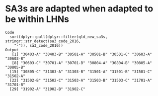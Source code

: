 # SA3s are adapted when adapted to be within LHNs

    Code
      sort(dplyr::pull(dplyr::filter(qld_new_sa3s, stringr::str_detect(sa3_code_2016,
        "-")), sa3_code_2016))
    Output
       [1] "30403-A" "30403-B" "30501-A" "30501-B" "30501-C" "30603-A" "30603-B"
       [8] "30603-C" "30701-A" "30701-B" "30804-A" "30804-B" "30805-A" "30805-B"
      [15] "30805-C" "31303-A" "31303-B" "31501-A" "31501-B" "31501-C" "31502-A"
      [22] "31502-B" "31502-C" "31503-A" "31503-B" "31503-C" "31701-A" "31701-B"
      [29] "31902-A" "31902-B" "31902-C"


